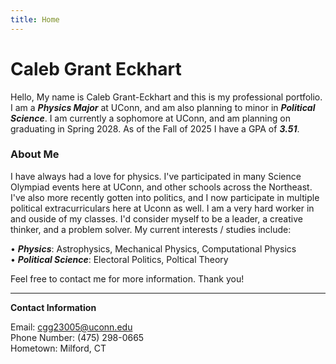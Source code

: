 ```yaml
---
title: Home
---
```


# Caleb Grant Eckhart

Hello, My name is Caleb Grant-Eckhart and this is my professional portfolio. I am a ***Physics Major*** at UConn, and am also planning to minor in ***Political Science***. I am currently a sophomore at UConn, and am planning on graduating in Spring 2028. As of the Fall of 2025 I have a GPA of ***3.51***.

### About Me

I have always had a love for physics. I've participated in many Science Olympiad events here at UConn, and other schools across the Northeast. I've also more recently gotten into politics, and I now participate in multiple political extracurriculars here at Uconn as well. I am a very hard worker in and ouside of my classes. I'd consider myself to be a leader, a creative thinker, and a problem solver. My current interests / studies include:

• ***Physics***: Astrophysics, Mechanical Physics, Computational Physics  
• ***Political Science***: Electoral Politics, Poltical Theory

Feel free to contact me for more information. Thank you!  

***

**Contact Information**

Email: cgg23005@uconn.edu  
Phone Number: (475) 298-0665  
Hometown: Milford, CT
